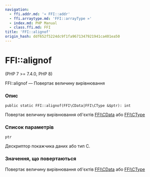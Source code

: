 ```yaml
---
navigation:
  - ffi.addr.md: '« FFI::addr'
  - ffi.arraytype.md: 'FFI::arrayType »'
  - index.md: PHP Manual
  - class.ffi.md: FFI
title: 'FFI::alignof'
origin_hash: ddf652f5224dc9f1fa9671347921941ca401ea50
---
```

# FFI::alignof

(PHP 7 >= 7.4.0, PHP 8)

FFI::alignof — Повертає величину вирівнювання

### Опис

```methodsynopsis
public static FFI::alignof(FFI\CData|FFI\CType &$ptr): int
```

Повертає величину вирівнювання об'єктів [FFI\\CData](class.ffi-cdata.md) або [FFI\\CType](class.ffi-ctype.md)

### Список параметрів

`ptr`

Дескриптор покажчика даних або тип C.

### Значення, що повертаються

Повертає величину вирівнювання об'єктів [FFI\\CData](class.ffi-cdata.md) або [FFI\\CType](class.ffi-ctype.md)
